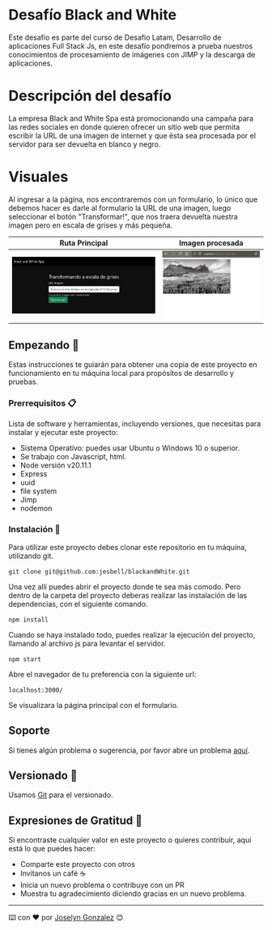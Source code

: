 # Desafío Black and White
Este desafío es parte del curso de Desafio Latam, Desarrollo de aplicaciones Full Stack Js, en este desafío pondremos a prueba nuestros conocimientos de procesamiento de imágenes con JIMP y la descarga de aplicaciones.


# Descripción del desafío
La empresa Black and White Spa está promocionando una campaña para las redes sociales en donde quieren ofrecer un sitio web que permita escribir la URL de una imagen de internet y que ésta sea procesada por el servidor para ser devuelta en blanco y negro.

# Visuales


Al ingresar a la página, nos encontraremos con un formulario, lo único que debemos hacer es darle al formulario la URL de una imagen, luego seleccionar el botón "Transformar!", que nos traera devuelta nuestra imagen pero en escala de grises y más pequeña.


| Ruta Principal | Imagen procesada |
| --- | -- |
| ![ruta_principal](/assets/principal.png)| ![imagen_procesada](/assets/procesada.png) |

## Empezando 🚀

Estas instrucciones te guiarán para obtener una copia de este proyecto en funcionamiento en tu máquina local para propósitos de desarrollo y pruebas.

### Prerrequisitos 📋

Lista de software y herramientas, incluyendo versiones, que necesitas para instalar y ejecutar este proyecto:

- Sistema Operativo: puedes usar Ubuntu o Windows 10 o superior.
- Se trabajo con Javascript, html.
- Node versión v20.11.1
- Express
- uuid
- file system
- Jimp
- nodemon

### Instalación 🔧

Para utilizar este proyecto debes clonar este repositorio en tu máquina, utilizando git.

```
git clone git@github.com:jesbell/blackandWhite.git
```

Una vez allí puedes abrir el proyecto donde te sea más comodo. Pero dentro de la carpeta del proyecto deberas realizar las instalación de las dependencias, con el siguiente comando.
```
npm install
```

Cuando se haya instalado todo, puedes realizar la ejecución del proyecto, llamando al archivo js para levantar el servidor.
```
npm start
```

Abre el navegador de tu preferencia con la siguiente url:
```
localhost:3000/
```

Se visualizara la página principal con el formulario.

## Soporte

Si tienes algún problema o sugerencia, por favor abre un problema [aquí](https://github.com/jesbell/blackandWhite/issues).

## Versionado  📌

Usamos [Git](https://git-scm.com) para el versionado.

## Expresiones de Gratitud 🎁

Si encontraste cualquier valor en este proyecto o quieres contribuir, aquí está lo que puedes hacer:

- Comparte este proyecto con otros
- Invítanos un café ☕
- Inicia un nuevo problema o contribuye con un PR
- Muestra tu agradecimiento diciendo gracias en un nuevo problema.

---

⌨️ con ❤️ por [Joselyn Gonzalez](https://github.com/jesbell) 😊
